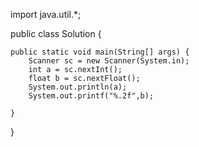import java.util.*;

public class Solution {

    public static void main(String[] args) {
        Scanner sc = new Scanner(System.in);
        int a = sc.nextInt();
        float b = sc.nextFloat();
        System.out.println(a);
        System.out.printf("%.2f",b);
        
    }
}
